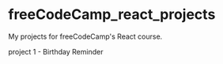 # freeCodeCamp_react_projects
My projects for freeCodeCamp's React course.

project 1 - Birthday Reminder

